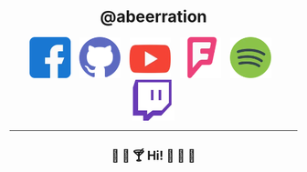 <div align="center">
  <h1>@abeerration</h1>
  <div>
    <a href="https://www.facebook.com/profile.php?id=100090875457883"><img height="72" alt="Facebook" src="icons/fb.webp"></a>&nbsp;&nbsp;&nbsp;
    <a href="https://github.com/abeerration"><img height="72" alt="GitHub" src="icons/github.webp"></a>&nbsp;&nbsp;&nbsp;
    <a href="#"><img height="72" alt="YouTube" src="icons/yt.jpg"></a>&nbsp;&nbsp;&nbsp;
    <a href="#"><img height="72" alt="Foursquare" src="icons/foursquare.webp"></a>&nbsp;&nbsp;&nbsp;
    <a href="#"><img height="72" alt="Spotify" src="icons/spotify.webp"></a>&nbsp;&nbsp;&nbsp;
    <a href="#"><img height="72" alt="Discord" src="icons/twitch.jpg"></a>
  </div>
  <hr>
  <h2>🍹 🍷 🍸 Hi! 🍩 🍧 🍰 </h2>
</div>
